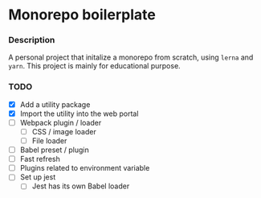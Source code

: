 # Monorepo boilerplate

### Description
A personal project that initalize a monorepo from scratch, using `lerna` and `yarn`. This project is mainly for educational purpose.

### TODO
- [x] Add a utility package
- [x] Import the utility into the web portal
- [ ] Webpack plugin / loader
    - [ ] CSS / image loader
    - [ ] File loader
- [ ] Babel preset / plugin
- [ ] Fast refresh
- [ ] Plugins related to environment variable
- [ ] Set up jest
    - [ ] Jest has its own Babel loader
